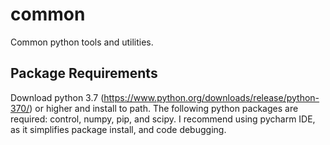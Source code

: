 # common
Common python tools and utilities.

## Package Requirements
Download python 3.7 (https://www.python.org/downloads/release/python-370/) or higher and install to path. 
The following python packages are required: control, numpy, pip, and scipy. I recommend using pycharm IDE, as it simplifies package install, and code debugging.
